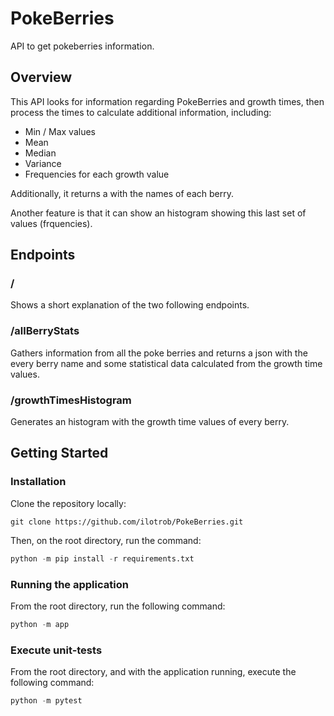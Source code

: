 # PokeBerries
API to get pokeberries information.

## Overview

This API looks for information regarding PokeBerries and growth times, then process the times to calculate additional information, including:
* Min / Max values
* Mean
* Median
* Variance
* Frequencies for each growth value

Additionally, it returns a with the names of each berry.

Another feature is that it can show an histogram showing this last set of values (frquencies).

## Endpoints

### /
Shows a short explanation of the two following endpoints.

### /allBerryStats
Gathers information from all the poke berries and returns a json with the every berry name and some statistical data calculated from the growth time values.

### /growthTimesHistogram
Generates an histogram with the growth time values of every berry.


## Getting Started

### Installation

Clone the repository locally:
```git
git clone https://github.com/ilotrob/PokeBerries.git
```

Then, on the root directory, run the command:
```python
python -m pip install -r requirements.txt
```

### Running the application
From the root directory, run the following command:
```python
python -m app
```


### Execute unit-tests
From the root directory, and with the application running, execute the following command:
```python
python -m pytest
```